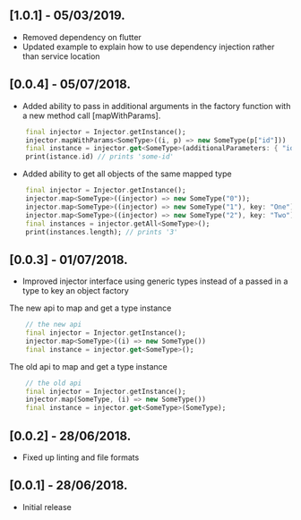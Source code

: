 ## [1.0.1] - 05/03/2019.
* Removed dependency on flutter
* Updated example to explain how to use dependency injection rather than service location

## [0.0.4] - 05/07/2018.
* Added ability to pass in additional arguments in the factory function with a new method call [mapWithParams].

```dart
    final injector = Injector.getInstance();
    injector.mapWithParams<SomeType>((i, p) => new SomeType(p["id"]))
    final instance = injector.get<SomeType>(additionalParameters: { "id": "some-id" });
    print(istance.id) // prints 'some-id'
```

* Added ability to get all objects of the same mapped type

```dart
    final injector = Injector.getInstance();
    injector.map<SomeType>((injector) => new SomeType("0"));
    injector.map<SomeType>((injector) => new SomeType("1"), key: "One");
    injector.map<SomeType>((injector) => new SomeType("2"), key: "Two");
    final instances = injector.getAll<SomeType>();
    print(instances.length); // prints '3'
```

## [0.0.3] - 01/07/2018.

* Improved injector interface using generic types instead of a passed in a type to key an object factory

The new api to map and get a type instance
```dart
    // the new api
    final injector = Injector.getInstance();
    injector.map<SomeType>((i) => new SomeType())
    final instance = injector.get<SomeType>();
```

The old api to map and get a type instance
```dart
    // the old api
    final injector = Injector.getInstance();
    injector.map(SomeType, (i) => new SomeType())
    final instance = injector.get<SomeType>(SomeType);
```

## [0.0.2] - 28/06/2018.

* Fixed up linting and file formats

## [0.0.1] - 28/06/2018.

* Initial release
